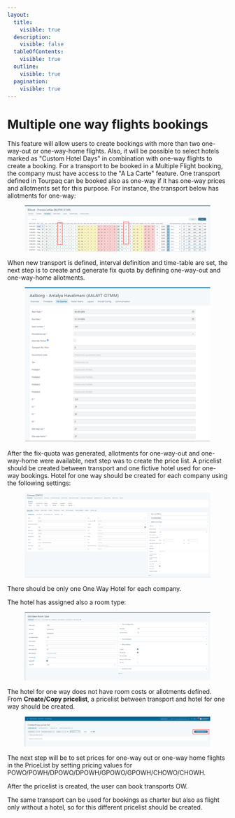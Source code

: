 ```yaml
---
layout:
  title:
    visible: true
  description:
    visible: false
  tableOfContents:
    visible: true
  outline:
    visible: true
  pagination:
    visible: true
---
```


# Multiple one way flights bookings



This feature will allow users to create bookings with more than two one-way-out or one-way-home flights. Also, it will be possible to select hotels marked as "Custom Hotel Days" in combination with one-way flights to create a booking. For a transport to be booked in a Multiple Flight booking, the company must have access to the "A La Carte" feature. One transport defined in Tourpaq can be booked also as one-way if it has one-way prices and allotments set for this purpose. For instance, the transport below has allotments for one-way:

<figure><img src=".gitbook/assets/9f4f5a11-4734-4b26-b5a6-a0521f469c5b.webp" alt=""><figcaption></figcaption></figure>

When new transport is defined, interval definition and time-table are set, the next step is to create and generate fix quota by defining one-way-out and one-way-home allotments.

<figure><img src=".gitbook/assets/524ea5f0-11c8-47ae-852d-f99f13b0f276.webp" alt=""><figcaption></figcaption></figure>

After the fix-quota was generated, allotments for one-way-out and one-way-home were available, next step was to create the price list. A pricelist should be created between transport and one fictive hotel used for one-way bookings. Hotel for one way should be created for each company using the following settings:

<figure><img src=".gitbook/assets/969a2df7-a130-44ba-bb5d-d5895ebea5a8.webp" alt=""><figcaption></figcaption></figure>

There should be only one One Way Hotel for each company.

The hotel has assigned also a room type:

<figure><img src=".gitbook/assets/764ce91a-43c9-4e91-86ea-e8f233e2f462.webp" alt=""><figcaption></figcaption></figure>

The hotel for one way does not have room costs or allotments defined. From **Create/Copy pricelist**, a pricelist between transport and hotel for one way should be created.

<figure><img src=".gitbook/assets/89f42b5f-b6be-4286-b393-a4acd6f9aad5.webp" alt=""><figcaption></figcaption></figure>

The next step will be to set prices for one-way out or one-way home flights in the PriceList by setting pricing values for POWO/POWH/DPOWO/DPOWH/GPOWO/GPOWH/CHOWO/CHOWH.

After the pricelist is created, the user can book transports OW.

The same transport can be used for bookings as charter but also as flight only without a hotel, so for this different pricelist should be created.

